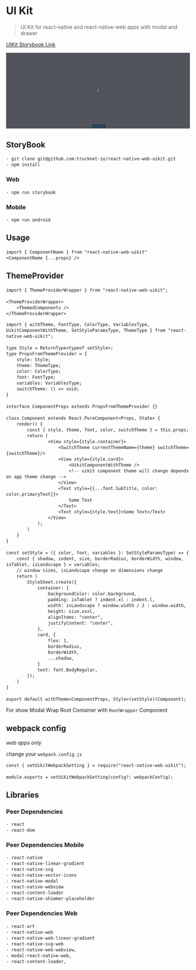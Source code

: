 # UI Kit

> UI Kit for react-native and react-native-web apps with modal and drawer

[UIKit Storybook Link](https://react-native-web-uikit.storybook.trucknet.io)

![Modal/Drawer](docs/uikit_storybook.gif)

## StoryBook

    - git clone git@github.com:trucknet-io/react-native-web-uikit.git
    - npm install

### Web

    - npm run storybook

### Mobile

    - npm run android

## Usage

```
import { ComponentName } from "react-native-web-uikit"
<ComponentName {...props} />
```

## ThemeProvider

```
import { ThemeProviderWrapper } from "react-native-web-uikit";

<ThemeProviderWrapper>
    <ThemedComponents />
</ThemeProviderWrapper>
```

```
import { withTheme, FontType, ColorType, VariablesType, UikitComponentWithTheme, SetStyleParamsType, ThemeType } from "react-native-web-uikit";

type Style = ReturnType<typeof setStyle>;
type PropsFromThemeProvider = {
    style: Style;
    theme: ThemeType;
    color: ColorType;
    font: FontType;
    variables: VariablesType;
    switchTheme: () => void;
}

interface ComponentProps extends PropsFromThemeProvider {}

class Component extends React.PureComponent<Props, State> {
    render() {
        const { style, theme, font, color, switchTheme } = this.props;
        return (
                <View style={style.container}>
                    <SwitchTheme currentThemeName={theme} switchTheme={switchTheme}/>
                    <View style={style.card}>
                        <UikitComponentWithTheme />
                        <!-- uikit component theme will change depends on app theme change -->
                    </View>
                    <Text style={{...font.SubTitle, color: color.primaryText}}>
                        Some Text
                    </Text>
                    <Text style={style.text}>Some Text</Text>
                </View>
            );
        )
    }
}

const setStyle = ({ color, font, variables }: SetStyleParamsType) => {
    const { shadow, indent, size, borderRadius, borderWidth, window, isTablet, isLandscape } = variables;
    // window sizes, isLandscape change on dimensions change
    return (
        StyleSheet.create({
            container: {
                backgroundColor: color.background,
                padding: isTablet ? indent.xl : indent.l,
                width: isLandscape ? window.width / 2 : window.width,
                height: size.xxxl,
                alignItems: "center",
                justifyContent: "center",
            },
            card, {
                flex: 1,
                borderRadius,
                borderWidth,
                ...shadow,
            }
            text: font.BodyRegular,
        });
    )
}

export default withTheme<ComponentProps, Style>(setStyle)(Component);

```
For show Modal Wrap Root Container with `RootWrapper` Component

## webpack config

*web apps only*

change your `webpack.config.js`
```
const { setUikitWebpackSetting } = require("react-native-web-uikit");

module.exports = setUikitWebpackSetting(config?: webpackConfig);

```

## Libraries

### Peer Dependencies

    - react
    - react-dom

### Peer Dependencies Mobile

    - react-native
    - react-native-linear-gradient
    - react-native-svg
    - react-native-vector-icons
    - react-native-modal
    - react-native-webview
    - react-content-loader
    - react-native-shimmer-placeholder

### Peer Dependencies Web

    - react-art
    - react-native-web
    - react-native-web-linear-gradient
    - react-native-svg-web
    - react-native-web-webview,
    - modal-react-native-web,
    - react-content-loader,

